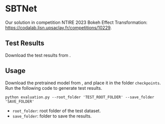# SBTNet
Our solution in competition NTIRE 2023 Bokeh Effect Transformation: https://codalab.lisn.upsaclay.fr/competitions/10229.

## Test Results
Download the test results from []().

## Usage
Download the pretrained model from [](), and place it in the folder `checkpoints`. 
Run the following code to generate test results.
```
python evaluation.py --root_folder 'TEST_ROOT_FOLDER' --save_folder 'SAVE_FOLDER'
```
- `root_folder`:  root folder of the test dataset.
- `save_folder`: folder to save the results.
